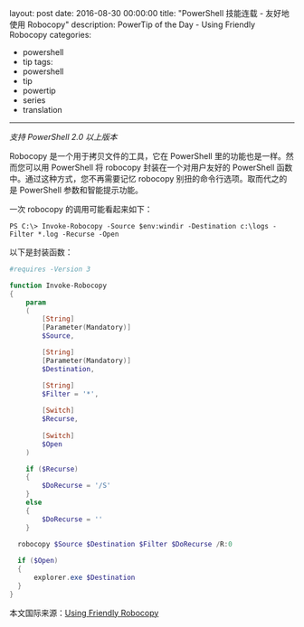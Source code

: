 layout: post
date: 2016-08-30 00:00:00
title: "PowerShell 技能连载 - 友好地使用 Robocopy"
description: PowerTip of the Day - Using Friendly Robocopy
categories:
- powershell
- tip
tags:
- powershell
- tip
- powertip
- series
- translation
---
*支持 PowerShell 2.0 以上版本*

Robocopy 是一个用于拷贝文件的工具，它在 PowerShell 里的功能也是一样。然而您可以用 PowerShell 将 robocopy 封装在一个对用户友好的 PowerShell 函数中。通过这种方式，您不再需要记忆 robocopy 别扭的命令行选项。取而代之的是 PowerShell 参数和智能提示功能。

一次 robocopy 的调用可能看起来如下：


```shell
PS C:\> Invoke-Robocopy -Source $env:windir -Destination c:\logs -Filter *.log -Recurse -Open
```
以下是封装函数：

```powershell
#requires -Version 3

function Invoke-Robocopy
{
    param
    (
        [String]
        [Parameter(Mandatory)]
        $Source,

        [String]
        [Parameter(Mandatory)]
        $Destination,

        [String]
        $Filter = '*',
        
        [Switch]
        $Recurse,
        
        [Switch]
        $Open
    )

    if ($Recurse)
    {
        $DoRecurse = '/S'
    }
    else
    {
        $DoRecurse = ''
    }
  
  robocopy $Source $Destination $Filter $DoRecurse /R:0 

  if ($Open)
  {
      explorer.exe $Destination
  }    
}
```

<!--more-->
本文国际来源：[Using Friendly Robocopy](http://community.idera.com/powershell/powertips/b/tips/posts/using-friendly-robocopy)
